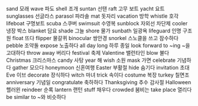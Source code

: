 sand		모래
wave		파도
shell		조개
suntan		선탠
raft		고무 보트
yacht		요트
sunglasses		선글라스
parasol		파라솔
mat		돗자리
vacation		방학
whistle		호각
lifeboat		구명보트
scuba		스쿠버
swimsuit		수영복
sunblock		자외선 차단제
cooler		냉장 박스
blanket		담요
shade		그늘
shore		물가
sunbath		일광욕
lifeguard		인명 구조원
float		뜨다
flipper		물갈퀴
binocular		쌍안경
snorkel		스노클을 쓰고 잠수하다
pebble		조약돌
expose		노출하다
all day long		하루 종일
look forward to ~ing		~을 고대하다
throw away		버리다
festival		축제
Valentine		밸런타인
blow		불다
Christmas		크리스마스
candy		사탕
year		해
wish		소원
mask		가면
celebrate		기념하다
gather		모으다
honeymoon		신혼여행
Easter		부활절
hide		숨기다
invitation		초대
Eve		이브
decorate		장식하다
witch		마녀
trick		속이다
costume		복장
turkey		칠면조
anniversary		기념일
congratulate		축하하다
Thanksgiving		추수 감사절
Halloween		핼러윈
reindeer		순록
lantern		랜턴
stuff		채우다
crowded		붐비는
take place		열리다
be similar to		~와 비슷하다

